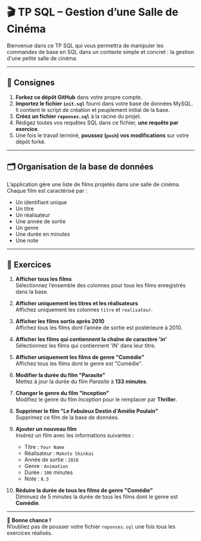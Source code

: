 # 🎬 TP SQL – Gestion d’une Salle de Cinéma

Bienvenue dans ce TP SQL qui vous permettra de manipuler les commandes de base en SQL dans un contexte simple et concret : la gestion d'une petite salle de cinéma.

---

## 🚀 Consignes

1. **Forkez ce dépôt GitHub** dans votre propre compte.
2. **Importez le fichier `init.sql`** fourni dans votre base de données MySQL.  
   Il contient le script de création et peuplement initial de la base.
3. **Créez un fichier `reponses.sql`** à la racine du projet.
4. Rédigez toutes vos requêtes SQL dans ce fichier, **une requête par exercice**.
5. Une fois le travail terminé, **poussez (`push`) vos modifications** sur votre dépôt forké.

---

## 🗂️ Organisation de la base de données

L’application gère une liste de films projetés dans une salle de cinéma.  
Chaque film est caractérisé par :
- Un identifiant unique
- Un titre
- Un réalisateur
- Une année de sortie
- Un genre
- Une durée en minutes
- Une note

---

## 🧠 Exercices

1. **Afficher tous les films**  
   Sélectionnez l’ensemble des colonnes pour tous les films enregistrés dans la base.

2. **Afficher uniquement les titres et les réalisateurs**  
   Affichez uniquement les colonnes `titre` et `realisateur`.

3. **Afficher les films sortis après 2010**  
   Affichez tous les films dont l’année de sortie est postérieure à 2010.

4. **Afficher les films qui contiennent la chaîne de caractère 'in'**  
   Sélectionnez les films qui contiennent 'IN' dans leur titre.

5. **Afficher uniquement les films de genre "Comédie"**  
   Affichez tous les films dont le genre est "Comédie".

6. **Modifier la durée du film "Parasite"**  
   Mettez à jour la durée du film *Parasite* à **133 minutes**.

7. **Changer le genre du film "Inception"**  
   Modifiez le genre du film *Inception* pour le remplacer par **Thriller**.

8. **Supprimer le film "Le Fabuleux Destin d'Amélie Poulain"**  
   Supprimez ce film de la base de données.

9. **Ajouter un nouveau film**  
   Insérez un film avec les informations suivantes :  
   - Titre : `Your Name`  
   - Réalisateur : `Makoto Shinkai`  
   - Année de sortie : `2016`  
   - Genre : `Animation`  
   - Durée : `106` minutes
   - Note : `8.5`

10. **Réduire la durée de tous les films de genre "Comédie"**  
    Diminuez de 5 minutes la durée de tous les films dont le genre est **Comédie**.

---


🎯 **Bonne chance !**  
N’oubliez pas de pousser votre fichier `reponses.sql` une fois tous les exercices réalisés.
